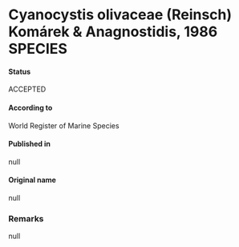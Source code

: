 # Cyanocystis olivaceae (Reinsch) Komárek & Anagnostidis, 1986 SPECIES

#### Status
ACCEPTED

#### According to
World Register of Marine Species

#### Published in
null

#### Original name
null

### Remarks
null